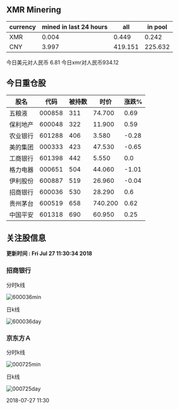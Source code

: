 ## XMR Minering

|currency|mined in last 24 hours|all|in pool|
|---|---|---|---|
|XMR|0.004|0.449|0.242|
|CNY|3.997|419.151|225.632|

今日美元对人民币 6.81	今日xmr对人民币934.12


## 今日重仓股 

|股名|代码|被持数|时价|涨跌%|
|---|---|---|---|---|
|五粮液|000858|311|74.700|0.69|
|保利地产|600048|322|11.900|0.59|
|农业银行|601288|406|3.580|-0.28|
|美的集团|000333|423|47.530|-0.65|
|工商银行|601398|442|5.550|0.0|
|格力电器|000651|504|44.060|-1.01|
|伊利股份|600887|519|26.960|-0.04|
|招商银行|600036|530|28.290|0.6|
|贵州茅台|600519|658|740.200|0.62|
|中国平安|601318|690|60.950|0.25|

## 关注股信息
**更新时间 : Fri Jul 27 11:30:34 2018**
### 招商银行 
分时k线

![600036min](http://image.sinajs.cn/newchart/min/n/sh600036.gif)

日k线

![600036day](http://image.sinajs.cn/newchart/daily/n/sh600036.gif)

### 京东方Ａ 
分时k线

![000725min](http://image.sinajs.cn/newchart/min/n/sz000725.gif)

日k线

![000725day](http://image.sinajs.cn/newchart/daily/n/sz000725.gif)

2018-07-27 11:30